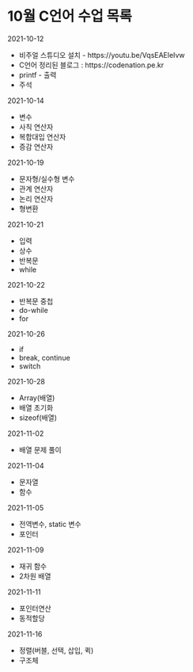# 10월 C언어 수업 목록
<p>2021-10-12</p>
<ul>
	<li>비주얼 스튜디오 설치 - https://youtu.be/VqsEAEleIvw</li>
	<li>C언어 정리된 블로그 : https://codenation.pe.kr</li>
	<li>printf - 출력</li>
	<li>주석</li>
</ul>
<p>2021-10-14</p>
<ul>
	<li>변수</li>
	<li>사칙 연산자</li>
	<li>복합대입 연산자</li>
	<li>증감 연산자</li>
</ul>
<p>2021-10-19</p>
<ul>
	<li>문자형/실수형 변수</li>
	<li>관계 연산자</li>
	<li>논리 연산자</li>
	<li>형변환</li>
</ul>
<p>2021-10-21</p>
<ul>
	<li>입력</li>
	<li>상수</li>
	<li>반복문</li>
	<li>while</li>
</ul>
<p>2021-10-22</p>
<ul>
	<li>반복문 중첩</li>
	<li>do-while</li>
	<li>for</li>
</ul>
<p>2021-10-26</p>
<ul>
	<li>if</li>
	<li>break, continue</li>
	<li>switch</li>
</ul>
<p>2021-10-28</p>
<ul>
	<li>Array(배열)</li>
	<li>배열 초기화</li>
	<li>sizeof(배열)</li>
</ul>
<p>2021-11-02</p>
<ul>
	<li>배열 문제 풀이</li>
</ul>
<p>2021-11-04</p>
<ul>
	<li>문자열</li>
	<li>함수</li>
</ul>
<p>2021-11-05</p>
<ul>
	<li>전역변수, static 변수</li>
	<li>포인터</li>
</ul>
<p>2021-11-09</p>
<ul>
	<li>재귀 함수</li>
	<li>2차원 배열</li>
</ul>
<p>2021-11-11</p>
<ul>
	<li>포인터연산</li>
	<li>동적할당</li>
</ul>
<p>2021-11-16</p>
<ul>
	<li>정렬(버블, 선택, 삽입, 퀵)</li>
	<li>구조체</li>
</ul>
